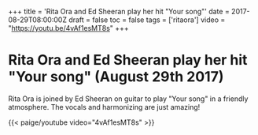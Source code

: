 +++
title = 'Rita Ora and Ed Sheeran play her hit "Your song"'
date = 2017-08-29T08:00:00Z
draft = false
toc = false
tags = ['ritaora']
video = "https://youtu.be/4vAf1esMT8s"
+++
# Rita Ora and Ed Sheeran play her hit "Your song" (August 29th 2017)

Rita Ora is joined by Ed Sheeran on guitar to play "Your song" in a friendly atmosphere. The vocals and harmonizing are just amazing!

{{< paige/youtube video="4vAf1esMT8s" >}}
